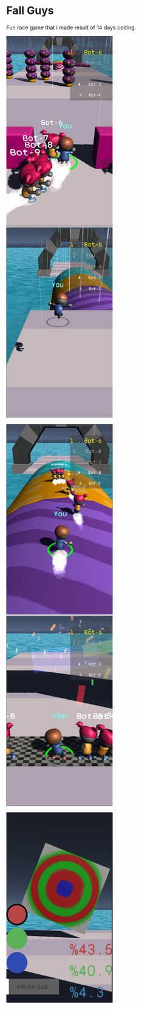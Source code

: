 # Fall Guys

Fun race game that i made result of 14 days coding.

<img src="Images/1.png" width="280" height="500">      <img src="Images/2.png" width="280" height="500">

<img src="Images/3.png" width="280" height="500">      <img src="Images/4.png" width="280" height="500">

<img src="Images/5.png" width="280" height="500">    

